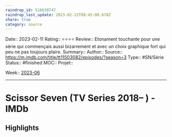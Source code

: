 ```yaml
---
raindrop_id: 516630747
raindrop_last_update: 2023-02-22T08:45:00.678Z
share: true
category: source
---
```


Date:: 2023-02-11
Rating:: ⭐⭐⭐⭐
Review:: Etonament touchante pour une série qui commençais aussi bizarrement et avec un choix graphique fort qui peu ne pas toujours plaire.
Summary:: 
Author::
Source:: https://m.imdb.com/title/tt11503082/episodes/?season=3
Type:: #SN/Série 
Status:: #finished 
MOC::
Projet:: 

Week:: [2023-06](../week/2023-06.md)

***
# Scissor Seven (TV Series 2018– ) - IMDb



## Highlights

